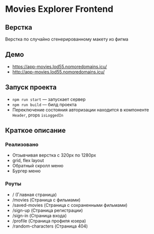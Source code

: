 # Movies Explorer Frontend

## Верстка

Верстка по случайно сгенерированному макету из фигма

## Демо

- https://app-movies.lod55.nomoredomains.icu/
- http://app-movies.lod55.nomoredomains.icu/

## Запуск проекта

- `npm run start` — запускает сервер
- `npm run build` — билд проекта
- Переключение состояния авторизации находится в компоненте `Header`, props `isLoggedIn`

## Краткое описание

### Реализовано

- Отзывчивая верстка с 320px по 1280px
- grid, flex layout
- Обратный скролл меню
- Бургер меню

### Роуты

- / (Главная страница)
- /movies (Страница с фильмами)
- /saved-movies (Страница с сохраненными фильмами)
- /sign-up (Страница регистрации)
- /sign-in (Страница входа)
- /profile (Страница профиля юзера)
- /random-characters (Страница 404)

